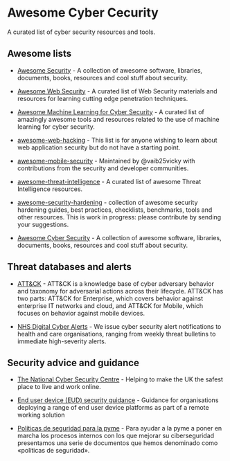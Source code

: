 # Awesome Cyber Cecurity
A curated list of cyber security resources and tools. 

## Awesome lists

* [Awesome Security](https://github.com/sbilly/awesome-security/) - A collection of awesome software, libraries, documents, books, resources and cool stuff about security.

* [Awesome Web Security](https://github.com/qazbnm456/awesome-web-security) -  A curated list of Web Security materials and resources for learning cutting edge penetration techniques.

* [Awesome Machine Learning for Cyber Security](https://github.com/jivoi/awesome-ml-for-cybersecurity) - A curated list of amazingly awesome tools and resources related to the use of machine learning for cyber security.

* [awesome-web-hacking](https://github.com/infoslack/awesome-web-hacking) - This list is for anyone wishing to learn about web application security but do not have a starting point.

* [awesome-mobile-security](https://github.com/vaib25vicky/awesome-mobile-security) - Maintained by @vaib25vicky with contributions from the security and developer communities.

* [awesome-threat-intelligence](https://github.com/hslatman/awesome-threat-intelligence) - A curated list of awesome Threat Intelligence resources.

* [awesome-security-hardening](https://github.com/decalage2/awesome-security-hardening) -  collection of awesome security hardening guides, best practices, checklists, benchmarks, tools and other resources. This is work in progress: please contribute by sending your suggestions. 

* [Awesome Cyber Security](https://github.com/fabionoth/awesome-cyber-security) - A collection of awesome software, libraries, documents, books, resources and cool stuff about security.

## Threat databases and alerts

* [ATT&CK](https://attack.mitre.org/) - ATT&CK is a knowledge base of cyber adversary behavior and taxonomy for adversarial actions across their lifecycle. ATT&CK has two parts: ATT&CK for Enterprise, which covers behavior against enterprise IT networks and cloud, and ATT&CK for Mobile, which focuses on behavior against mobile devices.

* [NHS Digital Cyber Alerts](https://digital.nhs.uk/cyber-alerts) - We issue cyber security alert notifications to health and care organisations, ranging from weekly threat bulletins to immediate high-severity alerts.

## Security advice and guidance

* [The National Cyber Security Centre](https://www.ncsc.gov.uk/section/advice-guidance/all-topics) - Helping to make the UK the safest place to live and work online.

* [End user device (EUD) security guidance](https://www.ncsc.gov.uk/collection/end-user-device-security/) - Guidance for organisations deploying a range of end user device platforms as part of a remote working solution

* [Políticas de seguridad para la pyme](https://www.incibe.es/protege-tu-empresa/herramientas/politicas) - Para ayudar a la pyme a poner en marcha los procesos internos con los que mejorar su ciberseguridad presentamos una serie de documentos que hemos denominado como «políticas de seguridad».
